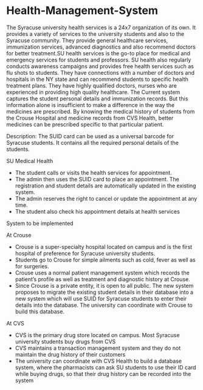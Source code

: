 # Health-Management-System


The Syracuse university health services is a 24x7 organization of its own. It provides a variety of services to the university students and also to the Syracuse community. They provide general healthcare services, immunization services, advanced diagnostics and also recommend doctors for better treatment.SU health services is the go-to place for medical and emergency services for students and professors.
SU health also regularly conducts awareness campaigns and provides free health services such as flu shots to students. They have connections with a number of doctors and hospitals in the NY state and can recommend students to specific health treatment plans. They have highly qualified doctors, nurses who are experienced in providing high quality healthcare.
The Current system captures the student personal details and immunization records. But this information alone is insufficient to make a difference in the way the medicines are prescribed. By knowing the medical history of students from the Crouse Hospital and medicine records from CVS Health, better medicines can be prescribed specific to that particular patient. 

Description:
The SUID card can be used as a universal barcode for Syracuse students. It contains all the required personal details of the students. 

SU Medical Health
- The student calls or visits the health services for appointment.
- The admin then uses the SUID card to place an appointment. The registration and student details are automatically updated in the existing system.
- The admin reserves the right to cancel or update the appointment at any time.
- The student also check his appointment details at health services

System to be implemented 

At Crouse
- Crouse is a super-specialty hospital located on campus and is the first hospital of preference for Syracuse university students.
- Students go to Crouse for simple ailments such as cold, fever as well as for surgeries.
- Crouse uses a normal patient management system which records the patient’s profile as well as treatment and diagnostic history at Crouse.
- Since Crouse is a private entity, it is open to all public. The new system proposes to migrate the existing student details in their database into a new system which will use SUID for Syracuse students to enter their details into the database. The university can coordinate with Crouse to build this database.

At CVS
- CVS is the primary drug store located on campus. Most Syracuse university students buy drugs from CVS
- CVS maintains a transaction management system and they do not maintain the drug history of their customers
- The university can coordinate with CVS Health to build a database system, where the pharmacists can ask SU students to use their ID card while buying drugs, so that their drug history can be recorded into the system
